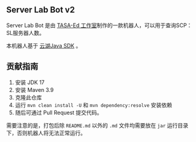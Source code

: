 ## Server Lab Bot v2

Server Lab Bot 是由 [TASA-Ed 工作室](https://www.tasaed.top/)制作的一款机器人，可以用于查询SCP：SL服务器人数。

本机器人基于 [云湖Java SDK](https://github.com/daenmax/yhchat-sdk-core) 。

## 贡献指南

1. 安装 JDK 17
2. 安装 Maven 3.9
3. 克隆此仓库
4. 运行 `mvn clean install -U` 和 `mvn dependency:resolve` 安装依赖
5. 随后可通过 Pull Request 提交代码。

需要注意的是，打包后除 `README.md` 以外的 `.md` 文件均需要放在 `jar` 运行目录下，否则机器人将无法正常运行。